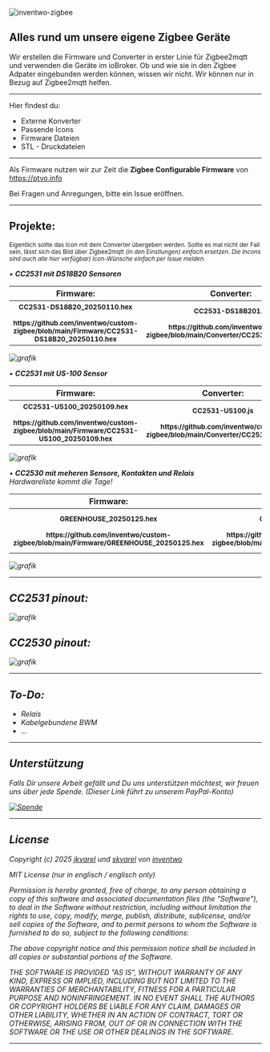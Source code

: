 ![inventwo-zigbee](https://github.com/user-attachments/assets/7a0ce136-2041-46f5-a6f8-a5aef2dd7a00)

## Alles rund um unsere eigene Zigbee Geräte
Wir erstellen die Firmware und Converter in erster Linie für Zigbee2mqtt und verwenden die Geräte im ioBroker. Ob und wie sie in den Zigbee Adpater eingebunden werden können, wissen wir nicht. Wir können nur in Bezug auf Zigbee2mqtt helfen.


---
Hier findest du:

<ul>
      <li>Externe Konverter</li>
      <li>Passende Icons</li>
      <li>Firmware Dateien</li>
      <li>STL - Druckdateien</li>
</ul>

---

Als Firmware nutzen wir zur Zeit die <b>Zigbee Configurable Firmware</b> von https://ptvo.info

Bei Fragen und Anregungen, bitte ein Issue eröffnen.

---

## Projekte:

<sub>Eigentlich sollte das Icon mit dem Converter übergeben werden. Sollte es mal nicht der Fall sein, lässt sich das Bild über Zigbee2mqtt <i>(in den Einstlungen)<i> einfach ersetzen. Die Incons sind auch alle hier verfügbar) Icon-Wünsche einfach per Issue melden.</sub>

• <b>CC2531 mit DS18B20 Sensoren</b>
<table>
    <tr>
      <th style="text-align: center">Firmware:</th>
      <th style="text-align: center">Converter:</th>
      <th style="text-align: center">Icon:</th>
      <th style="text-align: center">Config:</th>
    </tr>
    <tr>
      <th style="text-align: center"><sub>CC2531-DS18B20_20250110.hex<br><br>https://github.com/inventwo/custom-zigbee/blob/main/Firmware/CC2531-DS18B20_20250110.hex</th>
      <th style="text-align: center"><sub>CC2531-DS18B201.js<br><br>https://github.com/inventwo/custom-zigbee/blob/main/Converter/CC2531.DS18B20.js.js</th>
      <th style="text-align: center"><sub>INV.CC-DS18B20.png<br><br>https://github.com/inventwo/custom-zigbee/blob/main/Icons/INV.CC-DS18B20.png</th>
      <th style="text-align: center"><sub>CC2531-DS18B20_20250110.txt<br><br>https://github.com/inventwo/custom-zigbee/blob/main/Firmware/CC2531-DS18B20_20250110.txt</th>
      </tr>
</table>
            
![grafik](https://github.com/user-attachments/assets/a6a9ce3f-2a5f-4e95-8726-cf1baf356c47)


    
• <b>CC2531 mit US-100 Sensor</b>
<table>
    <tr>
      <th style="text-align: center">Firmware:</th>
      <th style="text-align: center">Converter:</th>
      <th style="text-align: center">Icon:</th>
      <th style="text-align: center">Config:</th>
    </tr>
    <tr>
      <th style="text-align: center"><sub>CC2531-US100_20250109.hex<br><br>https://github.com/inventwo/custom-zigbee/blob/main/Firmware/CC2531-US100_20250109.hex</th>
      <th style="text-align: center"><sub>CC2531-US100.js<br><br>https://github.com/inventwo/custom-zigbee/blob/main/Converter/CC2531.US100.js</th>
      <th style="text-align: center"><sub>INV.CC-HCSR04.png<br><br>https://github.com/inventwo/custom-zigbee/blob/main/Icons/INV.CC-HCSR04.png</th>
      <th style="text-align: center"><sub>CC2531-US100_20250109.txt<br><br>https://github.com/inventwo/custom-zigbee/blob/main/Firmware/CC2531-US100_20250109.txt</th>
    </tr>
</table>

![grafik](https://github.com/user-attachments/assets/2055cea0-6924-4928-9e9f-5c0efa9dd71d)



• <b>CC2530 mit meheren Sensore, Kontakten und Relais</b>
<br>Hardwareliste kommt die Tage!
<table>
    <tr>
      <th style="text-align: center">Firmware:</th>
      <th style="text-align: center">Converter:</th>
      <th style="text-align: center">Icon:</th>
      <th style="text-align: center">Config:</th>
    </tr>
    <tr>
      <th style="text-align: center"><sub>GREENHOUSE_20250125.hex<br><br>https://github.com/inventwo/custom-zigbee/blob/main/Firmware/GREENHOUSE_20250125.hex</th>
      <th style="text-align: center"><sub>CC2530.PLANT.js<br><br>https://github.com/inventwo/custom-zigbee/blob/main/Converter/CC2530.PLANT.js</th>
      <th style="text-align: center"><sub>INV.CC-HCSR04.png<br><br>https://github.com/inventwo/custom-zigbee/blob/main/Icons/INV.CC-HCSR04.png</th>
      <th style="text-align: center"><sub>GREENHOUSE_20250125.txt
<br><br>https://github.com/inventwo/custom-zigbee/blob/main/Firmware/GREENHOUSE_20250125.txt</th>
    </tr>
</table>

![grafik](https://github.com/user-attachments/assets/05d744ce-3844-4e32-a1a0-304488884db3)



---

## CC2531 pinout:

![grafik](https://github.com/user-attachments/assets/268d6ceb-dee3-4358-b760-24207cd92f2a)

## CC2530 pinout:

![grafik](https://github.com/user-attachments/assets/5245642b-8e53-48a0-8eec-4f875354b5e1)



---

## To-Do:

<ul>
<li>Relais</li>
<li>Kabelgebundene BWM</li>
<li>...</li>
</ul>

---

## Unterstützung

Falls Dir unsere Arbeit gefällt und Du uns unterstützen möchtest, wir freuen uns über jede Spende.
<i>(Dieser Link führt zu unserem PayPal-Konto)</i>

[![Spende](https://raw.githubusercontent.com/inventwo/ioBroker.vis-icontwo/refs/heads/master/img/spende.png)](https://www.paypal.com/donate/?hosted_button_id=7W6M3TFZ4W9LW)

---

## License

Copyright (c) 2025 [jkvarel](https://github.com/jkvarel) und [skvarel](https://github.com/skvarel) von [inventwo](https://github.com/inventwo)

MIT License (nur in englisch / englisch only)

Permission is hereby granted, free of charge, to any person obtaining a copy
of this software and associated documentation files (the "Software"), to deal
in the Software without restriction, including without limitation the rights
to use, copy, modify, merge, publish, distribute, sublicense, and/or sell
copies of the Software, and to permit persons to whom the Software is
furnished to do so, subject to the following conditions:

The above copyright notice and this permission notice shall be included in all
copies or substantial portions of the Software.

THE SOFTWARE IS PROVIDED "AS IS", WITHOUT WARRANTY OF ANY KIND, EXPRESS OR
IMPLIED, INCLUDING BUT NOT LIMITED TO THE WARRANTIES OF MERCHANTABILITY,
FITNESS FOR A PARTICULAR PURPOSE AND NONINFRINGEMENT. IN NO EVENT SHALL THE
AUTHORS OR COPYRIGHT HOLDERS BE LIABLE FOR ANY CLAIM, DAMAGES OR OTHER
LIABILITY, WHETHER IN AN ACTION OF CONTRACT, TORT OR OTHERWISE, ARISING FROM,
OUT OF OR IN CONNECTION WITH THE SOFTWARE OR THE USE OR OTHER DEALINGS IN THE
SOFTWARE.

---

